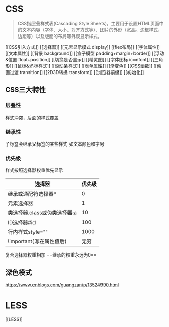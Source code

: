 # CSS
> CSS指层叠样式表(Cascading Style Sheets)，主要用于设置HTML页面中的文本内容（字体、大小、对齐方式等）、图片的外形（宽高、边框样式、边距等）以及版面的布局等外观显示样式。

[[CSS引入方式]]
[[选择器]]
[[元素显示模式 display]]
[[flex布局]]
[[字体属性]]
[[文本属性]]
[[背景 background]]
[[盒子模型 padding+margin+border]]
[[浮动&位置 float+position]]
[[切换是否显示]]
[[精灵图]]
[[字体图标 iconfont]]
[[三角形]]
[[鼠标&光标样式]]
[[滚动条样式]]
[[表单属性]]
[[渐变色]]
[[CSS函数]]
[[动画过渡 transition]]
[[2D3D转换 transform]]
[[浏览器前缀]]
[[初始化]]
## CSS三大特性
### 层叠性
样式冲突，后面的样式覆盖
### 继承性
子标签会继承父标签的某些样式
如文本颜色和字号
### 优先级
样式按照选择器权重优先显示

| 选择器                       | 优先级 |
| ---------------------------- | ------ |
| 继承或通配符选择器*          | 0      |
| 元素选择器                   | 1      |
| 类选择器.class或伪类选择器:a | 10     |
| ID选择器#id                  | 100    |
| 行内样式style=""             | 1000   |
| !important(写在属性值后)     | 无穷   |
复合选择器权重相加
==继承的权重永远为0==
## 深色模式
https://www.cnblogs.com/guangzan/p/13524990.html
# LESS
[[LESS]]









